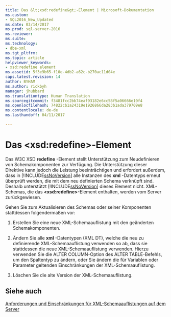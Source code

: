 ```yaml
---
title: Das &lt;xsd:redefine&gt;-Element | Microsoft-Dokumentation
ms.custom:
- SQL2016_New_Updated
ms.date: 03/14/2017
ms.prod: sql-server-2016
ms.reviewer: 
ms.suite: 
ms.technology:
- dbe-xml
ms.tgt_pltfrm: 
ms.topic: article
helpviewer_keywords:
- xsd:redefine element
ms.assetid: 5f3e9b65-f10e-4db2-a62c-b270ac11d04e
caps.latest.revision: 14
author: BYHAM
ms.author: rickbyh
manager: jhubbard
ms.translationtype: Human Translation
ms.sourcegitcommit: f3481fcc2bb74eaf93182e6cc58f5a06666e10f4
ms.openlocfilehash: 74822cb1a24319e1926866da283b1ada379709e8
ms.contentlocale: de-de
ms.lasthandoff: 04/11/2017

---
```

# <a name="the-ltxsdredefinegt-element"></a>Das &lt;xsd:redefine&gt;-Element
  Das W3C XSD **redefine** -Element stellt Unterstützung zum Neudefinieren von Schemakomponenten zur Verfügung. Die Unterstützung dieser Direktive kann jedoch die Leistung beeinträchtigen und erfordert außerdem, dass in [!INCLUDE[ssNoVersion](../../includes/ssnoversion-md.md)] alle Instanzen des **xml** -Datentyps erneut überprüft werden, die mit dem neu definierten Schema verknüpft sind. Deshalb unterstützt [!INCLUDE[ssNoVersion](../../includes/ssnoversion-md.md)] dieses Element nicht. XML-Schemas, die das **\<xsd:redefine>**-Element enthalten, werden vom Server zurückgewiesen.  
  
 Gehen Sie zum Aktualisieren des Schemas oder seiner Komponenten stattdessen folgendermaßen vor:  
  
1.  Erstellen Sie eine neue XML-Schemaauflistung mit den geänderten Schemakomponenten.  
  
2.  Ändern Sie alle **xml** -Datentypen (XML DT), welche die neu zu definierende XML-Schemaauflistung verwenden so ab, dass sie stattdessen die neue XML-Schemaauflistung verwenden. Hierzu verwenden Sie die ALTER COLUMN-Option des ALTER TABLE-Befehls, um den Spaltentyp zu ändern, oder Sie ändern die für Variablen oder Parameter geltenden Einschränkungen der XML-Schemaauflistung.  
  
3.  Löschen Sie die alte Version der XML-Schemaauflistung.  
  
## <a name="see-also"></a>Siehe auch  
 [Anforderungen und Einschränkungen für XML-Schemaauflistungen auf dem Server](../../relational-databases/xml/requirements-and-limitations-for-xml-schema-collections-on-the-server.md)  
  
  
